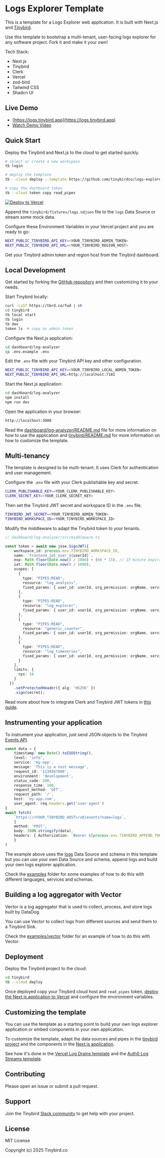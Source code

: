 # Logs Explorer Template

This is a template for a Logs Explorer web application. It is built with Next.js and [Tinybird](https://tinybird.co).

Use this template to bootstrap a multi-tenant, user-facing logs explorer for any software project. Fork it and make it your own!

Tech Stack:
- Next.js
- Tinybird
- Clerk
- Vercel
- zod-bird
- Tailwind CSS
- Shadcn UI

## Live Demo

- [https://logs.tinybird.app](https://logs.tinybird.app)
- [Watch Demo Video](https://tinybird-blog.ghost.io/content/media/2025/02/1-explorer-features-2.mp4)

## Quick Start

Deploy the Tinybird and Next.js to the cloud to get started quickly.

```bash
# select or create a new workspace
tb login

# deploy the template
tb --cloud deploy --template https://github.com/tinybirdco/logs-explorer-template/tree/main/tinybird

# copy the dashboard token
tb --cloud token copy read_pipes
```

[![Deploy to Vercel](https://vercel.com/button)](https://vercel.com/new/clone?repository-url=https%3A%2F%2Fgithub.com%2Ftinybirdco%2Flogs-explorer-template&project-name=tinybird-logs-explorer-template&repository-name=tinybird-logs-explorer-template&demo-description=Custom%20logs%20explorer%20for%20your%20application%20logs%20using%20Tinybird&demo-url=http%3A%2F%2Flogs.tinybird.app&demo-image=//github.com/tinybirdco/logs-explorer-template/blob/main/dashboard/log-analyzer/public/banner.png?raw=true&root-directory=dashboard/log-analyzer)

Append the `tinybird/fixtures/logs.ndjson` file to the `logs` Data Source or stream some mock data.

Configure these Environment Variables in your Vercel project and you are ready to go:

```bash
NEXT_PUBLIC_TINYBIRD_API_KEY=<YOUR_TINYBIRD_ADMIN_TOKEN>
NEXT_PUBLIC_TINYBIRD_API_URL=<YOUR_TINYBIRD_REGION_HOST>
```

Get your Tinybird admin token and region host from the Tinybird dashboard.

## Local Development

Get started by forking the [GitHub repository](https://github.com/tinybirdco/logs-explorer-template) and then customizing it to your needs.

Start Tinybird locally:

```bash
curl -LsSf https://tbrd.co/fwd | sh
cd tinybird
tb local start
tb login
tb dev
token ls  # copy an admin token
```

Configure the Next.js application:

```bash
cd dashboard/log-analyzer
cp .env.example .env
```

Edit the `.env` file with your Tinybird API key and other configuration.

```bash
NEXT_PUBLIC_TINYBIRD_API_KEY=<YOUR_TINYBIRD_LOCAL_ADMIN_TOKEN>
NEXT_PUBLIC_TINYBIRD_API_URL=http://localhost:7181
```

Start the Next.js application:

```bash
cd dashboard/log-analyzer
npm install
npm run dev
```

Open the application in your browser:

```bash
http://localhost:3000
```

Read the [dashboard/log-analyzer/README.md](./dashboard/log-analyzer/README.md) file for more information on how to use the application and [tinybird/README.md](./tinybird/README.md) for more information on how to customize the template.

## Multi-tenancy

The template is designed to be multi-tenant. It uses Clerk for authentication and user management.

Configure the `.env` file with your Clerk publishable key and secret.

```bash
CLERK_PUBLISHABLE_KEY=<YOUR_CLERK_PUBLISHABLE_KEY>
CLERK_SECRET_KEY=<YOUR_CLERK_SECRET_KEY>
```

Then set the Tinybird JWT secret and workspace ID in the `.env` file.

```bash
TINYBIRD_JWT_SECRET=<YOUR_TINYBIRD_ADMIN_TOKEN>
TINYBIRD_WORKSPACE_ID=<YOUR_TINYBIRD_WORKSPACE_ID>
```

Modify the middleware to adapt the Tinybird token to your tenants.

```typescript
// dashboard/log-analyzer/src/middleware.ts

const token = await new jose.SignJWT({
    workspace_id: process.env.TINYBIRD_WORKSPACE_ID,
    name: `frontend_jwt_user_${userId}`,
    exp: Math.floor(Date.now() / 1000) + (60 * 15), // 15 minute expiration
    iat: Math.floor(Date.now() / 1000),
    scopes: [
      {
        type: "PIPES:READ",
        resource: "log_analysis",
        fixed_params: { user_id: userId, org_permission: orgName, service: "web" }
      },
      {
        type: "PIPES:READ",
        resource: "log_explorer",
        fixed_params: { user_id: userId, org_permission: orgName, service: "web" }
      },
      {
        type: "PIPES:READ",
        resource: "generic_counter",
        fixed_params: { user_id: userId, org_permission: orgName, service: "web" }
      },
      {
        type: "PIPES:READ",
        resource: "log_timeseries",
        fixed_params: { user_id: userId, org_permission: orgName, service: "web" }
      }
    ],
    limits: {
      rps: 10
    }
  })
    .setProtectedHeader({ alg: 'HS256' })
    .sign(secret);
```

Read more about how to integrate Clerk and Tinybird JWT tokens in [this guide](https://www.tinybird.co/docs/publish/api-endpoints/guides/multitenant-real-time-apis-with-clerk-and-tinybird).

## Instrumenting your application

To instrument your application, just send JSON objects to the Tinybird [Events API](https://www.tinybird.co/docs/get-data-in/ingest-apis/events-api).

```typescript
const data = {
    timestamp: new Date().toISOString(),
    level: 'info',
    service: 'my-app',
    message: 'This is a test message',
    request_id: '1234567890',
    environment: 'development',
    status_code: 200,
    response_time: 100,
    request_method: 'GET',
    request_path: '/',
    host: 'my-app.com',
    user_agent: req.headers.get('user-agent')
}
await fetch(
    `https://<YOUR_TINYBIRD_HOST>/v0/events?name=logs`,
    {
    method: 'POST',
    body: JSON.stringify(data),
    headers: { Authorization: `Bearer ${process.env.TINYBIRD_APPEND_TOKEN}` },
    }
)
```

The example above uses the [logs](./tinybird/datasources/logs.datasource) Data Source and schema in this template but you can use your own Data Source and schema, append logs and build your own logs explorer application.

Check the [examples](./examples) folder for some examples of how to do this with different languages, services and schemas.

## Building a log aggregator with Vector

Vector is a log aggregator that is used to collect, process, and store logs built by DataDog.

You can use Vector to collect logs from different sources and send them to a Tinybird Sink.

Check the [examples/vector](./examples/vector) folder for an example of how to do this with Vector.

## Deployment

Deploy the Tinybird project to the cloud:

```bash
cd tinybird
tb --cloud deploy
```

Once deployed copy your Tinybird cloud host and `read_pipes` token, [deploy the Next.js application to Vercel](https://vercel.com/new/clone?repository-url=https%3A%2F%2Fgithub.com%2Ftinybirdco%2Flogs-explorer-template&project-name=tinybird-logs-explorer-template&repository-name=tinybird-logs-explorer-template&demo-description=Custom%20logs%20explorer%20for%20your%20application%20logs%20using%20Tinybird&demo-url=http%3A%2F%2Flogs.tinybird.app&demo-image=//github.com/tinybirdco/logs-explorer-template/blob/main/dashboard/log-analyzer/public/banner.png?raw=true&root-directory=dashboard/log-analyzer) and configure the environment variables.

## Customizing the template

You can use the template as a starting point to build your own logs explorer application or embed components in your own application.

To customize the template, adapt the data sources and pipes in the [tinybird project](./tinybird) and the components in the [Next.js application](./dashboard/log-analyzer).

See how it's done in the [Vercel Log Drains template](https://github.com/alrocar/vercel-logs-explorer-template) and the [Auth0 Log Streams template](https://github.com/tinybirdco/auth0-logs-explorer-template).

## Contributing

Please open an issue or submit a pull request.

## Support

Join the Tinybird [Slack community](https://www.tinybird.co/community) to get help with your project.

## License

MIT License

Copyright (c) 2025 Tinybird.co
